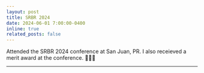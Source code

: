```yaml
---
layout: post
title: SRBR 2024
date: 2024-06-01 7:00:00-0400
inline: true
related_posts: false
---
```


Attended the SRBR 2024 conference at San Juan, PR. I also receieved a merit award at the conference. 🥳🎆🍾

---
